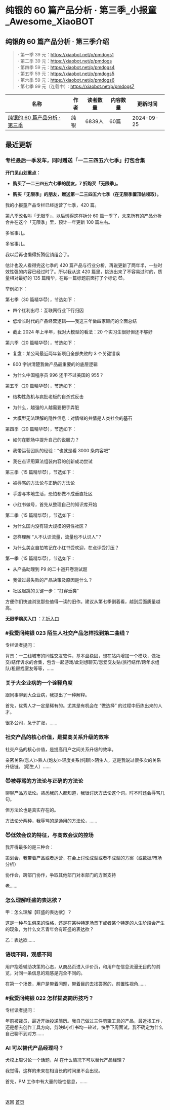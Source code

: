 # 纯银的 60 篇产品分析 · 第三季_小报童_Awesome_XiaoBOT

## 纯银的 60 篇产品分析 · 第三季介绍
> · 第一季 39 元：https://xiaobot.net/p/pmdogs1    
· 第二季 39 元：https://xiaobot.net/p/pmdogs    
· 第四季 59 元：https://xiaobot.net/p/pmdogs4    
· 第五季 59 元：https://xiaobot.net/p/pmdogs5    
· 第六季 59 元：https://xiaobot.net/p/pmdogs6    
· 第七季 99 元（连载中）：https://xiaobot.net/p/pmdogs7  
  


|名称|作者|读者数量|内容数量|更新时间|
|---|---|---|---|---|
|[纯银的 60 篇产品分析 · 第三季](https://xiaobot.net/p/pmdogs3?refer=0b133df9-27dc-423b-8101-639049001c13)|纯银|6839人|60篇|2024-09-25|

## 最近更新
### 专栏最后一季发车，同时赠送「一二三四五六七季」打包合集

**开门见山划重点：**

  * **购买了一二三四五六七季的朋友，7 折购买「无限季」。**

  * **购买「无限季」的朋友，赠送第一二三四五六七季（在无限季置顶帖领取）。**

我的小报童产品专栏已经运营了七季，420 篇。

第八季改名叫「无限季」，以后懒得这样拆分 60 篇一季了，未来所有的产品分析合并在这个「无限季」里，预计一年更新 100 篇左右。

多省事儿。

多省事儿。

我以后再也懒得折腾促销组合了。

估计也没人看得完这七季的 420 篇产品与行业分析，再说更新了两年半，一些时效性强的内容已经过时了。所以我从这 420
篇里，挑选出来了不容易过时的，质量相对最好的 135 篇精华，在每一篇标题前面打了个标记 😈。

举例如下：

第七季（30 篇精华😈），节选如下：

  * 四个红利出尽：互联网行业下行归因

  * 低增长时代的产品经营逻辑——我这三年做四家顾问的全面总结

  * 截止 2024 年上半年，我对大模型的看法：20 个实习生很好但还不够好

第六季（20 篇精华😈），节选如下：

  * 复盘：某公司最近两年新项目全部失败的 3 个关键错误

  * 800 字讲清楚我做产品最重要的的底层逻辑

  * 为什么中国程序员 996 还干不过美国的 955？

第五季（20 篇精华😈），节选如下：

  * 结构性危机与疯批老板的自杀式反击

  * 为什么，越强的人越需要把手弄脏

  * 大模型无法理解的隐性信息：对情绪的共情是人类社会的基石

第四季（20 篇精华😈），节选如下：

  * 如何在职场中提升自己的说服力？

  * 我带运营团队的经验：“也就是看 3000 条内容吧”

  * 我在点评用算法组装内容的创新成功尝试

第三季（15 篇精华😈），节选如下：

  * 被辱骂的方法论与正确的方法论

  * 手游与本地生活，恐怕都做不成垂直社区

  * 小红书做号，首先从整理自己的知识库开始

第二季（15 篇精华😈），节选如下：

  * 为什么国内没有较大规模的男性社区？

  * 怎样理解 “人不认识流量，流量也不认识人”？

  * 为什么美女自拍笔记在小红书受欢迎，在点评受打压？

第一季（15 篇精华😈），节选如下：

  * 从产品助理到 P9 的二十道开卷测试题

  * 我做过最失败的产品决策及原因是什么？

  * 社区起跳的关键一步：“打穿垂类”

方便你们快速浏览那些值得一读的旧作。建议从第七季倒着看，越到后面质量越高。

**无限季购买入口** ：[7
折入口](https://xiaobot.net/coupon/1e53d013-9bb3-4eef-8481-b17d1b70ccd2)

### #我爱问纯银 023 陌生人社交产品怎样找到第二曲线？

专栏读者提问：

背景：一二线城市的同性交友软件，基本盘稳固，想在站内增加一个模块，做社交/结伴诉求的合集，包含一起游戏/此刻想聊天/恋爱交友贴/旅行结伴/跨年求组队/租房找室友等等，......

### 关于大企业病的一个诠释角度

跟同事聊到大企业病，我提出了一种解释。

首先，优秀人才一定是稀有的。尤其是有机会在 “做选择” 的过程中历练出来的人才。

很多公司，急于扩张，......

### 社交产品的核心价值，是提高关系升级的效率

社交产品的核心价值，是提高用户之间关系升级的效率。

亲密关系(恋人)>熟人(炮友)>轻度关系(纯聊)>陌生人，这是我说过很多次的关系升级链。（陌生人）......

### 😈被辱骂的方法论与正确的方法论

聊聊产品方法论。熟悉我的人都知道，我很讨厌方法论这个词，时不时还会辱骂几句。

但方法论也是真实存在的。

方法论分两种，我辱骂的是通用的方法论，......

### 😈低效会议的特征，与高效会议的控场

我开得最多的是三种会：

策划会，我带着产品或者运营，在会上讨论成型或者不成型的方案（或数据/市场分析）

协作会，跨部门协作，争取其他部门对本部门的方案支持

老......

### 怎么理解旺盛的表达欲？

甲：怎么理解【旺盛的表达欲】？

这是一种与生俱来的性格，还是在某种特定场景下或者某个特定的人生阶段会产生的现象，为什么文艺青年会有旺盛的表达欲？

乙：表达欲......

### 语境不同，观感不同

用户抱着辅助决策的心态，从商品页进入评价页，和用户在信息流漫无目的的浏览，对同一条信息的观感是完全不同的。

在第一个场景，用户是带着问题，带着目的去找答案的，前置性视角......

### #我爱问纯银 022 怎样提高简历技巧？

专栏读者提问：

年前被裁员，最近开始投递简历。我自己做过三件剪辑工具的产品，最近找工作，还是想去创作工具方向，剪映&小红书均一轮过，快手下周面试，我不确定为什么自己聊不到对方......

### AI 可以替代产品经理吗？

犬校上周讨论一个话题，AI 在什么情况下可以替代产品经理？

我觉得，这样的未来在相当长的时间里不会出现。

首先，PM 工作中有大量的隐性信息，......


<a href="https://github.com/Reno9527/awesome-xiaobot" style="color: white; text-decoration: none;">awesome-xiaobot</a>

返回 [首页](../README.md)
